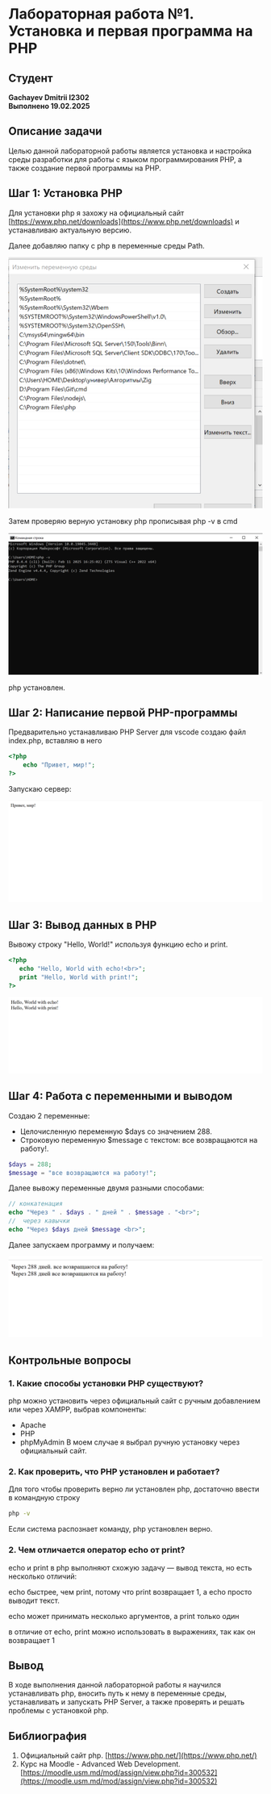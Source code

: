 # Лабораторная работа №1. Установка и первая программа на PHP

## Студент
**Gachayev Dmitrii I2302**  
**Выполнено 19.02.2025**  

## Описание задачи
Целью данной лабораторной работы является установка и настройка среды разработки для работы с языком программирования PHP, а также создание первой программы на PHP.

## Шаг 1: Установка PHP

Для установки php я захожу на официальный сайт [https://www.php.net/downloads](https://www.php.net/downloads) и устанавливаю актуальную версию.

Далее добавляю папку с php в переменные среды Path.

![image](screenshots/Screenshot_0.png) 

Затем проверяю верную установку php прописывая php -v в cmd

![image](screenshots/Screenshot_2.png) 

php установлен.

## Шаг 2: Написание первой PHP-программы
Предварительно устанавливаю PHP Server для vscode создаю файл index.php, вставляю в него
```php
<?php
    echo "Привет, мир!";
?>
```

Запускаю сервер:

![image](screenshots/Screenshot_1.png) 

## Шаг 3: Вывод данных в PHP
Вывожу строку "Hello, World!" используя функцию echo и print.

```php
<?php
   echo "Hello, World with echo!<br>";
   print "Hello, World with print!";
?>
```
![image](screenshots/Screenshot_3.png) 

## Шаг 4: Работа с переменными и выводом
Создаю 2 переменные:
- Целочисленную переменную $days со значением 288.
- Строковую переменную $message с текстом: все возвращаются на работу!.
```php
$days = 288;
$message = "все возвращаются на работу!";
```

Далее вывожу переменные двумя разными способами:
```php
// конкатенация
echo "Через " . $days . " дней " . $message . "<br>";
//  через кавычки
echo "Через $days дней $message <br>";
```
Далее запускаем программу и получаем:

![image](screenshots/Screenshot_4.png) 

## Контрольные вопросы
### 1. Какие способы установки PHP существуют?
   php можно установить через официальный сайт с ручным добавлением или через XAMPP, выбрав компоненты:
- Apache
- PHP
- phpMyAdmin
В моем случае я выбрал ручную установку через официальный сайт.

### 2. Как проверить, что PHP установлен и работает?
Для того чтобы проверить верно ли установлен php, достаточно ввести в командную строку
```bash
php -v
```
Если система распознает команду, php установлен верно.

### 2. Чем отличается оператор echo от print?
echo и print в php выполняют схожую задачу — вывод текста, но есть несколько отличий:

echo быстрее, чем print, потому что print возвращает 1, а echo просто выводит текст.

echo может принимать несколько аргументов, а print только один

в отличие от echo, print можно использовать в выражениях, так как он возвращает 1

## Вывод
В ходе выполнения данной лабораторной работы я научился устанавливать php, вносить путь к нему в переменные среды, устанавливать и запускать PHP Server, а также проверять и решать проблемы с установкой php.

## Библиография
1. Официальный сайт php. [https://www.php.net/](https://www.php.net/)
2. Курс на Moodle - Advanced Web Development. [https://moodle.usm.md/mod/assign/view.php?id=300532](https://moodle.usm.md/mod/assign/view.php?id=300532)
